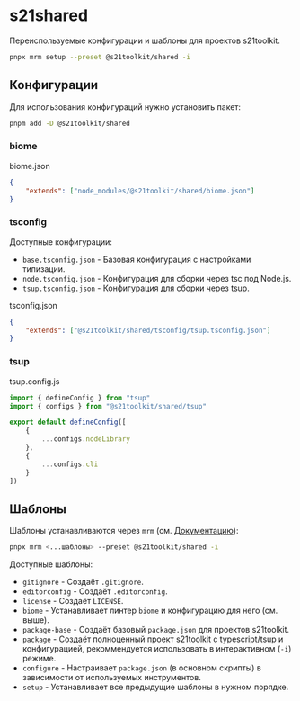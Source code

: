 # s21shared

Переиспользуемые конфигурации и шаблоны для проектов s21toolkit.

```sh
pnpx mrm setup --preset @s21toolkit/shared -i
```

## Конфигурации

Для использования конфигураций нужно установить пакет:

```sh
pnpm add -D @s21toolkit/shared
```

### biome

biome.json

```json
{
	"extends": ["node_modules/@s21toolkit/shared/biome.json"]
}
```

### tsconfig

Доступные конфигурации:

* `base.tsconfig.json` - Базовая конфигурация с настройками типизации.
* `node.tsconfig.json` - Конфигурация для сборки через tsc под Node.js.
* `tsup.tsconfig.json` - Конфигурация для сборки через tsup.

tsconfig.json

```json
{
	"extends": ["@s21toolkit/shared/tsconfig/tsup.tsconfig.json"]
}
```

### tsup

tsup.config.js

```ts
import { defineConfig } from "tsup"
import { configs } from "@s21toolkit/shared/tsup"

export default defineConfig([
	{
		...configs.nodeLibrary
	},
	{
		...configs.cli
	}
])
```

## Шаблоны

Шаблоны устанавливаются через `mrm` (см. [Документацию](https://mrm.js.org/)):

```sh
pnpx mrm <...шаблоны> --preset @s21toolkit/shared -i
```

Доступные шаблоны:

* `gitignore` - Создаёт `.gitignore`.
* `editorconfig` - Создаёт `.editorconfig`.
* `license` - Создаёт `LICENSE`.
* `biome` - Устанавливает линтер `biome` и конфигурацию для него (см. выше).
* `package-base` - Создаёт базовый `package.json` для проектов s21toolkit.
* `package` - Создаёт полноценный проект s21toolkit с typescript/tsup и конфигурацией, рекоммендуется использовать в интерактивном (`-i`) режиме.
* `configure` - Настраивает `package.json` (в основном скрипты) в зависимости от используемых инструментов.
* `setup` - Устанавливает все предыдущие шаблоны в нужном порядке.
